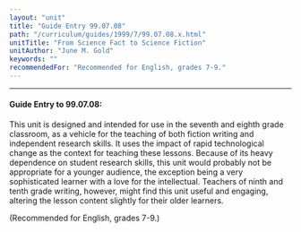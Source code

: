 ```yaml
---
layout: "unit"
title: "Guide Entry 99.07.08"
path: "/curriculum/guides/1999/7/99.07.08.x.html"
unitTitle: "From Science Fact to Science Fiction"
unitAuthor: "June M. Gold"
keywords: ""
recommendedFor: "Recommended for English, grades 7-9."
---
```

<body>
<hr/>
<h4>
Guide Entry to 99.07.08:
</h4>
This unit is designed and intended for use in the seventh and eighth grade classroom, as a vehicle for the teaching of both fiction writing and independent research skills. It uses the impact of rapid technological change as the context for teaching these lessons.  Because of its heavy dependence on student research skills, this unit would probably not be appropriate for a younger audience, the exception being a very sophisticated learner with a love for the intellectual. Teachers of ninth and tenth grade writing, however, might find this unit useful and engaging, altering the lesson content slightly for their older learners.
<p>
(Recommended for English, grades 7-9.)
</p>
</body>